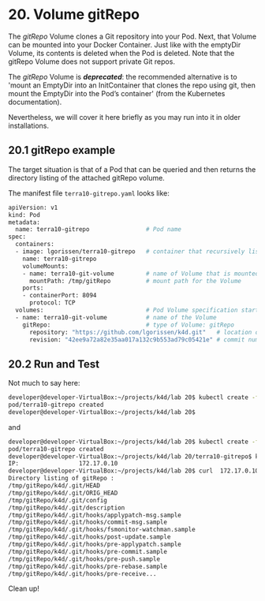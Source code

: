 # 20. Volume gitRepo

The *gitRepo* Volume clones a Git repository into your Pod. Next, that Volume can be mounted into your Docker Container. Just like with the emptyDir Volume, its contents is deleted when the Pod is deleted. Note that the gitRepo Volume does not support private Git repos.

The *gitRepo* Volume is ***deprecated***: the recommended alternative is to 'mount an EmptyDir into an InitContainer that clones the repo using git, then mount the EmptyDir into the Pod’s container' (from the Kubernetes documentation).

Nevertheless, we will cover it here briefly as you may run into it in older installations.

## 20.1 gitRepo example

 
The target situation is that of a Pod that can be queried and then returns the directory listing of the attached gitRepo volume.

The manifest file `terra10-gitrepo.yaml` looks like:

```bash
apiVersion: v1
kind: Pod
metadata:
  name: terra10-gitrepo                # Pod name
spec:
  containers:
  - image: lgorissen/terra10-gitrepo   # container that recursively lists its dir /tmp/gitRepo
    name: terra10-gitrepo
    volumeMounts:
    - name: terra10-git-volume         # name of Volume that is mounted in Container
      mountPath: /tmp/gitRepo          # mount path for the Volume
    ports:
    - containerPort: 8094
      protocol: TCP
  volumes:                             # Pod Volume specification starts here
  - name: terra10-git-volume           # name of the Volume
    gitRepo:                           # type of Volume: gitRepo
      repository: "https://github.com/lgorissen/k4d.git"   # location of Git repo
      revision: "42ee9a72a82e35aa017a132c9b553ad79c05421e" # commit number for Git repo
```

## 20.2 Run and Test

Not much to say here:

```bash
developer@developer-VirtualBox:~/projects/k4d/lab 20$ kubectl create -f terra10-gitrepo.yaml 
pod/terra10-gitrepo created
developer@developer-VirtualBox:~/projects/k4d/lab 20$
```

and 

```bash
developer@developer-VirtualBox:~/projects/k4d/lab 20$ kubectl create -f terra10-gitrepo.yaml 
pod/terra10-gitrepo created
developer@developer-VirtualBox:~/projects/k4d/lab 20/terra10-gitrepo$ kubectl describe pod terra10-gitrepo | grep "^IP:" 
IP:                 172.17.0.10
developer@developer-VirtualBox:~/projects/k4d/lab 20$ curl  172.17.0.10:8094 
Directory listing of gitRepo :
/tmp/gitRepo/k4d/.git/HEAD
/tmp/gitRepo/k4d/.git/ORIG_HEAD
/tmp/gitRepo/k4d/.git/config
/tmp/gitRepo/k4d/.git/description
/tmp/gitRepo/k4d/.git/hooks/applypatch-msg.sample
/tmp/gitRepo/k4d/.git/hooks/commit-msg.sample
/tmp/gitRepo/k4d/.git/hooks/fsmonitor-watchman.sample
/tmp/gitRepo/k4d/.git/hooks/post-update.sample
/tmp/gitRepo/k4d/.git/hooks/pre-applypatch.sample
/tmp/gitRepo/k4d/.git/hooks/pre-commit.sample
/tmp/gitRepo/k4d/.git/hooks/pre-push.sample
/tmp/gitRepo/k4d/.git/hooks/pre-rebase.sample
/tmp/gitRepo/k4d/.git/hooks/pre-receive...
```
Clean up!
